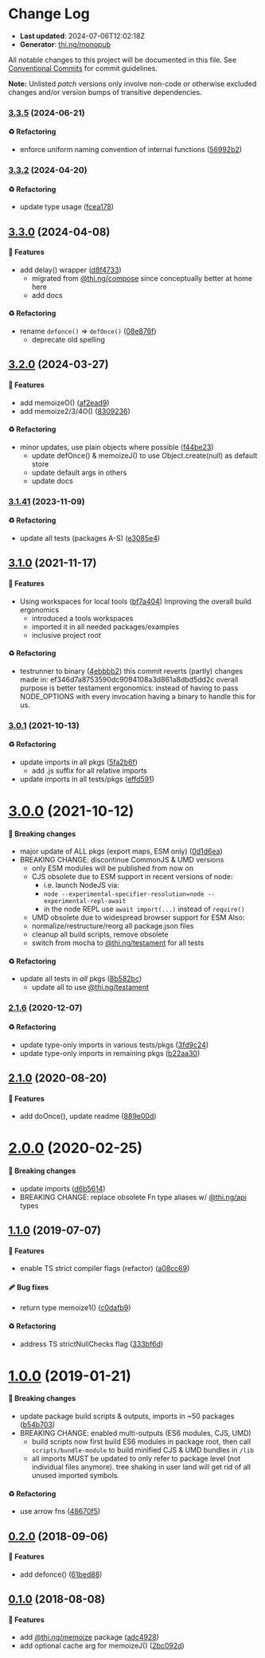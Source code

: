 # Change Log

- **Last updated**: 2024-07-06T12:02:18Z
- **Generator**: [thi.ng/monopub](https://thi.ng/monopub)

All notable changes to this project will be documented in this file.
See [Conventional Commits](https://conventionalcommits.org/) for commit guidelines.

**Note:** Unlisted _patch_ versions only involve non-code or otherwise excluded changes
and/or version bumps of transitive dependencies.

### [3.3.5](https://github.com/thi-ng/umbrella/tree/@thi.ng/memoize@3.3.5) (2024-06-21)

#### ♻️ Refactoring

- enforce uniform naming convention of internal functions ([56992b2](https://github.com/thi-ng/umbrella/commit/56992b2))

### [3.3.2](https://github.com/thi-ng/umbrella/tree/@thi.ng/memoize@3.3.2) (2024-04-20)

#### ♻️ Refactoring

- update type usage ([fcea178](https://github.com/thi-ng/umbrella/commit/fcea178))

## [3.3.0](https://github.com/thi-ng/umbrella/tree/@thi.ng/memoize@3.3.0) (2024-04-08)

#### 🚀 Features

- add delay() wrapper ([d8f4733](https://github.com/thi-ng/umbrella/commit/d8f4733))
  - migrated from [@thi.ng/compose](https://github.com/thi-ng/umbrella/tree/main/packages/compose) since conceptually better at home here
  - add docs

#### ♻️ Refactoring

- rename `defonce()` => `defOnce()` ([08e876f](https://github.com/thi-ng/umbrella/commit/08e876f))
  - deprecate old spelling

## [3.2.0](https://github.com/thi-ng/umbrella/tree/@thi.ng/memoize@3.2.0) (2024-03-27)

#### 🚀 Features

- add memoizeO() ([af2ead9](https://github.com/thi-ng/umbrella/commit/af2ead9))
- add memoize2/3/4O() ([8309236](https://github.com/thi-ng/umbrella/commit/8309236))

#### ♻️ Refactoring

- minor updates, use plain objects where possible ([f44be23](https://github.com/thi-ng/umbrella/commit/f44be23))
  - update defOnce() & memoizeJ() to use Object.create(null) as default store
  - update default args in others
  - update docs

### [3.1.41](https://github.com/thi-ng/umbrella/tree/@thi.ng/memoize@3.1.41) (2023-11-09)

#### ♻️ Refactoring

- update all tests (packages A-S) ([e3085e4](https://github.com/thi-ng/umbrella/commit/e3085e4))

## [3.1.0](https://github.com/thi-ng/umbrella/tree/@thi.ng/memoize@3.1.0) (2021-11-17)

#### 🚀 Features

- Using workspaces for local tools ([bf7a404](https://github.com/thi-ng/umbrella/commit/bf7a404))
  Improving the overall build ergonomics
  - introduced a tools workspaces
  - imported it in all needed packages/examples
  - inclusive project root

#### ♻️ Refactoring

- testrunner to binary ([4ebbbb2](https://github.com/thi-ng/umbrella/commit/4ebbbb2))
  this commit reverts (partly) changes made in:
  ef346d7a8753590dc9094108a3d861a8dbd5dd2c
  overall purpose is better testament ergonomics:
  instead of having to pass NODE_OPTIONS with every invocation
  having a binary to handle this for us.

### [3.0.1](https://github.com/thi-ng/umbrella/tree/@thi.ng/memoize@3.0.1) (2021-10-13)

#### ♻️ Refactoring

- update imports in all pkgs ([5fa2b6f](https://github.com/thi-ng/umbrella/commit/5fa2b6f))
  - add .js suffix for all relative imports
- update imports in all tests/pkgs ([effd591](https://github.com/thi-ng/umbrella/commit/effd591))

# [3.0.0](https://github.com/thi-ng/umbrella/tree/@thi.ng/memoize@3.0.0) (2021-10-12)

#### 🛑 Breaking changes

- major update of ALL pkgs (export maps, ESM only) ([0d1d6ea](https://github.com/thi-ng/umbrella/commit/0d1d6ea))
- BREAKING CHANGE: discontinue CommonJS & UMD versions
  - only ESM modules will be published from now on
  - CJS obsolete due to ESM support in recent versions of node:
    - i.e. launch NodeJS via:
    - `node --experimental-specifier-resolution=node --experimental-repl-await`
    - in the node REPL use `await import(...)` instead of `require()`
  - UMD obsolete due to widespread browser support for ESM
  Also:
  - normalize/restructure/reorg all package.json files
  - cleanup all build scripts, remove obsolete
  - switch from mocha to [@thi.ng/testament](https://github.com/thi-ng/umbrella/tree/main/packages/testament) for all tests

#### ♻️ Refactoring

- update all tests in _all_ pkgs ([8b582bc](https://github.com/thi-ng/umbrella/commit/8b582bc))
  - update all to use [@thi.ng/testament](https://github.com/thi-ng/umbrella/tree/main/packages/testament)

### [2.1.6](https://github.com/thi-ng/umbrella/tree/@thi.ng/memoize@2.1.6) (2020-12-07)

#### ♻️ Refactoring

- update type-only imports in various tests/pkgs ([3fd9c24](https://github.com/thi-ng/umbrella/commit/3fd9c24))
- update type-only imports in remaining pkgs ([b22aa30](https://github.com/thi-ng/umbrella/commit/b22aa30))

## [2.1.0](https://github.com/thi-ng/umbrella/tree/@thi.ng/memoize@2.1.0) (2020-08-20)

#### 🚀 Features

- add doOnce(), update readme ([889e00d](https://github.com/thi-ng/umbrella/commit/889e00d))

# [2.0.0](https://github.com/thi-ng/umbrella/tree/@thi.ng/memoize@2.0.0) (2020-02-25)

#### 🛑 Breaking changes

- update imports ([d6b5614](https://github.com/thi-ng/umbrella/commit/d6b5614))
- BREAKING CHANGE: replace obsolete Fn type aliases w/ [@thi.ng/api](https://github.com/thi-ng/umbrella/tree/main/packages/api) types

## [1.1.0](https://github.com/thi-ng/umbrella/tree/@thi.ng/memoize@1.1.0) (2019-07-07)

#### 🚀 Features

- enable TS strict compiler flags (refactor) ([a08cc69](https://github.com/thi-ng/umbrella/commit/a08cc69))

#### 🩹 Bug fixes

- return type memoize1() ([c0dafb9](https://github.com/thi-ng/umbrella/commit/c0dafb9))

#### ♻️ Refactoring

- address TS strictNullChecks flag ([333bf6d](https://github.com/thi-ng/umbrella/commit/333bf6d))

# [1.0.0](https://github.com/thi-ng/umbrella/tree/@thi.ng/memoize@1.0.0) (2019-01-21)

#### 🛑 Breaking changes

- update package build scripts & outputs, imports in ~50 packages ([b54b703](https://github.com/thi-ng/umbrella/commit/b54b703))
- BREAKING CHANGE: enabled multi-outputs (ES6 modules, CJS, UMD)
  - build scripts now first build ES6 modules in package root, then call
    `scripts/bundle-module` to build minified CJS & UMD bundles in `/lib`
  - all imports MUST be updated to only refer to package level
    (not individual files anymore). tree shaking in user land will get rid of
    all unused imported symbols.

#### ♻️ Refactoring

- use arrow fns ([48670f5](https://github.com/thi-ng/umbrella/commit/48670f5))

## [0.2.0](https://github.com/thi-ng/umbrella/tree/@thi.ng/memoize@0.2.0) (2018-09-06)

#### 🚀 Features

- add defonce() ([61bed88](https://github.com/thi-ng/umbrella/commit/61bed88))

## [0.1.0](https://github.com/thi-ng/umbrella/tree/@thi.ng/memoize@0.1.0) (2018-08-08)

#### 🚀 Features

- add [@thi.ng/memoize](https://github.com/thi-ng/umbrella/tree/main/packages/memoize) package ([adc4928](https://github.com/thi-ng/umbrella/commit/adc4928))
- add optional cache arg for memoizeJ() ([2bc092d](https://github.com/thi-ng/umbrella/commit/2bc092d))

